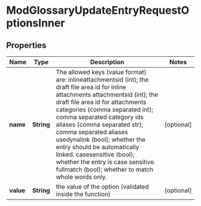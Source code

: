 

# ModGlossaryUpdateEntryRequestOptionsInner


## Properties

| Name | Type | Description | Notes |
|------------ | ------------- | ------------- | -------------|
|**name** | **String** | The allowed keys (value format) are:                             inlineattachmentsid (int); the draft file area id for inline attachments                             attachmentsid (int); the draft file area id for attachments                             categories (comma separated int); comma separated category ids                             aliases (comma separated str); comma separated aliases                             usedynalink (bool); whether the entry should be automatically linked.                             casesensitive (bool); whether the entry is case sensitive.                             fullmatch (bool); whether to match whole words only. |  [optional] |
|**value** | **String** | the value of the option (validated inside the function) |  [optional] |



